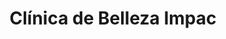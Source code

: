 ---
title: "Clínica de Belleza Impac"
url: /villa-de-alvarez/clinica-de-belleza-impac/
shop: Kosmetik
---